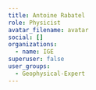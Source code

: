 ```yaml
---
title: Antoine Rabatel
role: Physicist
avatar_filename: avatar
social: []
organizations:
  - name: IGE
superuser: false
user_groups:
  - Geophysical-Expert
---
```

